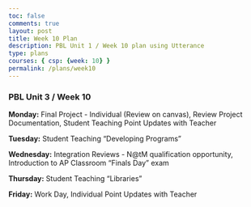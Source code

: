 ```yaml
---
toc: false
comments: true
layout: post
title: Week 10 Plan
description: PBL Unit 1 / Week 10 plan using Utterance
type: plans
courses: { csp: {week: 10} }
permalink: /plans/week10
---
```


### PBL Unit 3 / Week 10
**Monday:**
Final Project - Individual (Review on canvas), Review Project Documentation, Student Teaching Point Updates with Teacher

**Tuesday:**
Student Teaching “Developing Programs”

**Wednesday:**
Integration Reviews - N@tM qualification opportunity, Introduction to AP Classroom “Finals Day” exam

**Thursday:**
Student Teaching “Libraries”

**Friday:**
Work Day, Individual Point Updates with Teacher